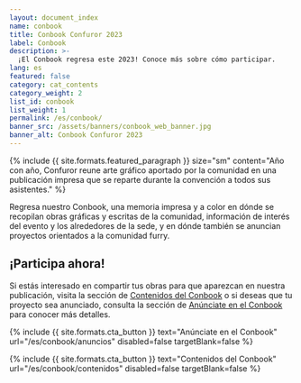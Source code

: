 ```yaml
---
layout: document_index
name: conbook
title: Conbook Confuror 2023
label: Conbook
description: >-
  ¡El Conbook regresa este 2023! Conoce más sobre cómo participar.
lang: es
featured: false
category: cat_contents
category_weight: 2
list_id: conbook
list_weight: 1
permalink: /es/conbook/
banner_src: /assets/banners/conbook_web_banner.jpg
banner_alt: Conbook Confuror 2023
---
```


{%
  include {{ site.formats.featured_paragraph }}
  size="sm"
  content="Año con año, Confuror reune arte gráfico aportado por la comunidad en una publicación impresa que se reparte durante la convención a todos sus asistentes."
%}

Regresa nuestro Conbook, una memoria impresa y a color en dónde se recopilan obras gráficas y escritas de la comunidad, información de interés del evento y los alrededores de la sede, y en dónde también se anuncian proyectos orientados a la comunidad furry.

## ¡Participa ahora!

Si estás interesado en compartir tus obras para que aparezcan en nuestra publicación, visita la sección de [Contenidos del Conbook](/es/conbook/contenidos) o si deseas que tu proyecto sea anunciado, consulta la sección de [Anúnciate en el Conbook](/es/conbook/anuncios) para conocer más detalles.

{%
  include {{ site.formats.cta_button }}
  text="Anúnciate en el Conbook"
  url="/es/conbook/anuncios"
  disabled=false
  targetBlank=false
%}

{%
  include {{ site.formats.cta_button }}
  text="Contenidos del Conbook"
  url="/es/conbook/contenidos"
  disabled=false
  targetBlank=false
%}